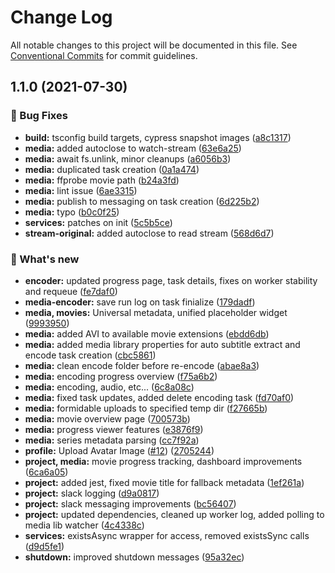 # Change Log

All notable changes to this project will be documented in this file.
See [Conventional Commits](https://conventionalcommits.org) for commit guidelines.

## 1.1.0 (2021-07-30)


### 🐛 Bug Fixes

* **build:** tsconfig build targets, cypress snapshot images ([a8c1317](https://github.com/furystack/multiverse/commit/a8c1317c82b53751be6794cef6d5701c091da5cf))
* **media:** added autoclose to watch-stream ([63e6a25](https://github.com/furystack/multiverse/commit/63e6a25a204c5d6f8faefcbebb90b0ebdc03cd59))
* **media:** await fs.unlink, minor cleanups ([a6056b3](https://github.com/furystack/multiverse/commit/a6056b3dc3f3d8d6ea53a6feeb7872a3c7e79514))
* **media:** duplicated task creation ([0a1a474](https://github.com/furystack/multiverse/commit/0a1a474fe422675149d091cae56011193289a7c5))
* **media:** ffprobe movie path ([b24a3fd](https://github.com/furystack/multiverse/commit/b24a3fdaf6aa3e05a2d848d699b010fb4af7264e))
* **media:** lint issue ([6ae3315](https://github.com/furystack/multiverse/commit/6ae33154dd54276671d41638c1ed40b3de2d6a9d))
* **media:** publish to messaging on task creation ([6d225b2](https://github.com/furystack/multiverse/commit/6d225b223b8ef43eb763325f85d861a9c63e4fba))
* **media:** typo ([b0c0f25](https://github.com/furystack/multiverse/commit/b0c0f25f4aaa8b03e1412caf08edc9c61ee3678e))
* **services:** patches on init ([5c5b5ce](https://github.com/furystack/multiverse/commit/5c5b5ce5f27ce13a7f8f6995aedf1fcfa33ed5c9))
* **stream-original:** added autoclose to read stream ([568d6d7](https://github.com/furystack/multiverse/commit/568d6d7c0d49867218f0774ca6c77e02f674a339))


### 🚀 What's new

* **encoder:** updated progress page, task details, fixes on worker stability and requeue ([fe7daf0](https://github.com/furystack/multiverse/commit/fe7daf02be7a0f3d77a54c6673d2f8ea06d04fa6))
* **media-encoder:** save run log on task finialize ([179dadf](https://github.com/furystack/multiverse/commit/179dadf3836e9a6a2704e39a0a9d8faf5a925256))
* **media, movies:** Universal metadata, unified placeholder widget ([9993950](https://github.com/furystack/multiverse/commit/999395099092d7eac4268023d537b9024f15c713))
* **media:** added AVI to available movie extensions ([ebdd6db](https://github.com/furystack/multiverse/commit/ebdd6db643589bf32bd1c24b2474617afa57ed96))
* **media:** added media library properties for auto subtitle extract and encode task creation ([cbc5861](https://github.com/furystack/multiverse/commit/cbc5861f5b84d6aeb69148f485f46b96ed5544c6))
* **media:** clean encode folder before re-encode ([abae8a3](https://github.com/furystack/multiverse/commit/abae8a3f80b05547136dc5cd33d5af0efb88b04b))
* **media:** encoding progress overview ([f75a6b2](https://github.com/furystack/multiverse/commit/f75a6b2f5795104fa87e5cf87c107ae618d46d97))
* **media:** encoding, audio, etc... ([6c8a08c](https://github.com/furystack/multiverse/commit/6c8a08c3784ab2d4f8a001c38246933f75cca57b))
* **media:** fixed task updates, added delete encoding task ([fd70af0](https://github.com/furystack/multiverse/commit/fd70af04b0f4e5454fb8915c6c8eabe4248a77ff))
* **media:** formidable uploads to specified temp dir ([f27665b](https://github.com/furystack/multiverse/commit/f27665b894d5e35083eda30bb11cdaa87589d64e))
* **media:** movie overview page ([700573b](https://github.com/furystack/multiverse/commit/700573bd363f2c187fd46ef23aae256cafd2ea72))
* **media:** progress viewer features ([e3876f9](https://github.com/furystack/multiverse/commit/e3876f925dd4ad28ddeb6f2cf728294e128b1100))
* **media:** series metadata parsing ([cc7f92a](https://github.com/furystack/multiverse/commit/cc7f92acf15b92967a4c442fdc5f11cee3750f21))
* **profile:** Upload Avatar Image ([#12](https://github.com/furystack/multiverse/issues/12)) ([2705244](https://github.com/furystack/multiverse/commit/2705244f3670f46f2529adc61156c8593e14fd6a))
* **project, media:** movie progress tracking, dashboard improvements ([6ca6a05](https://github.com/furystack/multiverse/commit/6ca6a053ff85d653dc7219d1ec0ca08a95a06769))
* **project:** added jest, fixed movie title for fallback metadata ([1ef261a](https://github.com/furystack/multiverse/commit/1ef261ae53ae73a612f29598f6e7a0be08b8e9df))
* **project:** slack logging ([d9a0817](https://github.com/furystack/multiverse/commit/d9a08174e29fe767f3c37747a4f962083748ba7c))
* **project:** slack messaging improvements ([bc56407](https://github.com/furystack/multiverse/commit/bc564075f2cefe984de0a37bd7cb043b7a3e0cbf))
* **project:** updated dependencies, cleaned up worker log, added polling to media lib watcher ([4c4338c](https://github.com/furystack/multiverse/commit/4c4338c6792e5ccf4f0f7a4602df4009a1a46184))
* **services:** existsAsync wrapper for access, removed existsSync calls ([d9d5fe1](https://github.com/furystack/multiverse/commit/d9d5fe12a71b65cd7b9d73dedf1f438a6591b0b5))
* **shutdown:** improved shutdown messages ([95a32ec](https://github.com/furystack/multiverse/commit/95a32ec86cd86bec21b54675d35b68195eacaab7))
